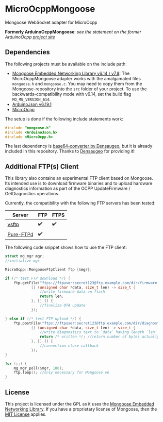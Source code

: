 # MicroOcppMongoose
Mongoose WebSocket adapter for MicroOcpp

**Formerly ArduinoOcppMongoose**: *see the statement on the former ArduinoOcpp [project site](https://github.com/matth-x/MicroOcpp)*

## Dependencies

The following projects must be available on the include path:

- [Mongoose Embedded Networking Library v6.14 / v7.8](https://github.com/cesanta/mongoose/tree/76e6b23a4f0261dd534d33632f42ea1bba99dc85): The MicroOcppMongoose adapter works with the amalgamated files `mongoose.h` and `mongoose.c`. You may need to copy them from the Mongoose-repository into the `src` folder of your project. To use the backwards-compatibility mode with v6.14, set the build flag `MO_MG_VERSION_614`.
- [ArduinoJson v6.19.1](https://github.com/bblanchon/ArduinoJson/tree/079ccadbee4100ad0b2d06f11de8c412b95853c1)
- [MicroOcpp](https://github.com/matth-x/MicroOcpp)

The setup is done if the following include statements work:

```cpp
#include "mongoose.h"
#include <ArduinoJson.h>
#include <MicroOcpp.h>
```

The last dependency is [base64-converter by Densaugeo](https://github.com/Densaugeo/base64_arduino), but it is already included in this repository. Thanks to [Densaugeo](https://github.com/Densaugeo) for providing it!

## Additional FTP(s) Client

This library also contains an experimental FTP client based on Mongoose. Its intended use is to download firmware binaries and to upload hardware diagnostics information as part of the OCPP UpdateFirmware / GetDiagnostics operations.

Currently, the compatibility with the following FTP servers has been tested:

| Server | FTP | FTPS |
| --- | --- | --- |
| [vsftp](https://security.appspot.com/vsftpd.html) | ✔️ | ✔️ |
| [Pure-FTPd](https://www.pureftpd.org/project/pure-ftpd/) | ✔️ | |

The following code snippet shows how to use the FTP client:

```cpp
struct mg_mgr mgr;
//initialize mgr

MicroOcpp::MongooseFtpClient ftp {&mgr};

if (/* test FTP download */) {
    ftp.getFile("ftps://ftpuser:secret123@ftp.example.com/dir/firmware.bin",
            [] (unsigned char *data, size_t len) -> size_t {
                //write firmware data on flash
                return len;
            }, [] () {
                //finalize OTA update
            });

} else if (/* test FTP upload */) {
    ftp.postFile("ftps://ftpuser:secret123@ftp.example.com/dir/diagnostics.log",
            [] (unsigned char *data, size_t len) -> size_t {
                //write diagnostics text to `data` having length `len`
                return /* written */; //return number of bytes actually written to data (if 0, upload will be finished)
            }, [] () {
                //connection close callback
            });
}

for (;;) {
    mg_mgr_poll(&mgr, 100);
    ftp.loop(); //only necessary for Mongoose v6
}
```

## License

This project is licensed under the GPL as it uses the [Mongoose Embedded Networking Library](https://github.com/cesanta/mongoose). If you have a proprietary license of Mongoose, then the [MIT License](https://github.com/matth-x/MicroOcpp/blob/master/LICENSE) applies.
